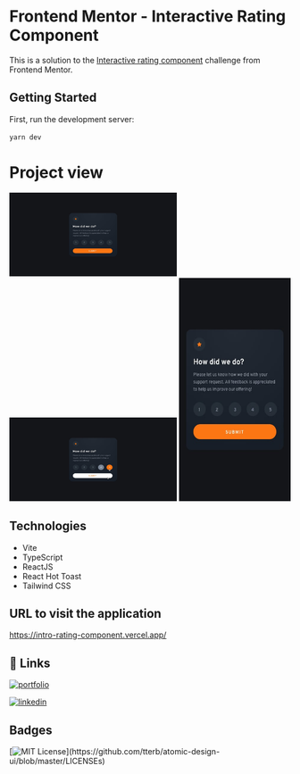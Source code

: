 # Frontend Mentor - Interactive Rating Component

This is a solution to the [Interactive rating component](https://www.frontendmentor.io/challenges/interactive-rating-component-koxpeBUmI) challenge from Frontend Mentor.

## Getting Started

First, run the development server:

`yarn dev`

# Project view

  <img src="public/img/desktop-design.jpg" alt="Desktop design" width="300" height="150">
  <img src="public/img/active-states.jpg" alt="Desktop design" width="300" height="150">
  <img src="public/img/mobile-design.jpg" alt="Mobile design" width="200" height="400">

## Technologies

- Vite
- TypeScript
- ReactJS
- React Hot Toast
- Tailwind CSS


## URL to visit the application

https://intro-rating-component.vercel.app/

## 🔗 Links
[![portfolio](https://img.shields.io/badge/my_portfolio-000?style=for-the-badge&logo=ko-fi&logoColor=white)](https://github.com/augustomoscardo)

[![linkedin](https://img.shields.io/badge/linkedin-0A66C2?style=for-the-badge&logo=linkedin&logoColor=white)](https://www.linkedin.com/in/augustomoscardo)

## Badges

[![MIT License](https://img.shields.io/apm/l/atomic-design-ui.svg?)](https://github.com/tterb/atomic-design-ui/blob/master/LICENSEs)

